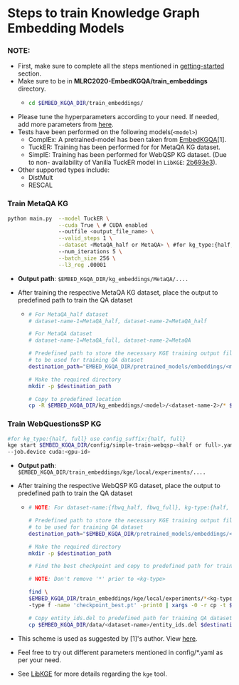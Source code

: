 # Steps to train Knowledge Graph Embedding Models 

### **NOTE:**
- First, make sure to complete all the steps mentioned in [getting-started](https://github.com/jishnujayakumar/MLRC2020-EmbedKGQA#get-started) section.
- Make sure to be in **MLRC2020-EmbedKGQA/train_embeddings** directory.
  - ```bash 
    cd $EMBED_KGQA_DIR/train_embeddings/
    ```
- Please tune the hyperparameters according to your need. If needed, add more parameters from [here](https://github.com/jishnujayakumar/MLRC2020-EmbedKGQA/blob/main/train_embeddings/main.py).
- Tests have been performed on the following models(`<model>`)
    - ComplEx: A pretrained-model has been taken from [EmbedKGQA](https://github.com/malllabiisc/EmbedKGQA#metaqa)[1].
    - TuckER: Training has been performed for for MetaQA KG dataset.
    - SimplE: Training has been performed for WebQSP KG dataset. (Due to non- availability of Vanilla TuckER model in `LibKGE`: [2b693e3](https://github.com/uma-pi1/kge/tree/2b693e31c4c06c71336f1c553727419fe01d4aa6)).
- Other supported types include: 
    - DistMult
    - RESCAL  

### Train MetaQA KG

```bash
python main.py  --model TuckER \
                --cuda True \ # CUDA enabled
                --outfile <output_file_name> \
                --valid_steps 1 \
                --dataset <MetaQA_half or MetaQA> \ #for kg_type:{half, full} use dataset:{MetaQA_half, MetaQA}
                --num_iterations 5 \
                --batch_size 256 \
                --l3_reg .00001
```
- **Output path**: `$EMBED_KGQA_DIR/kg_embeddings/MetaQA/....`

- After training the respective MetaQA KG dataset, place the output to predefined path to train the QA dataset
    -   ```bash
        # For MetaQA_half dataset
        # dataset-name-1=MetaQA_half, dataset-name-2=MetaQA_half

        # For MetaQA dataset
        # dataset-name-1=MetaQA_full, dataset-name-2=MetaQA
        
        # Predefined path to store the necessary KGE training output files
        # to be used for training QA dataset
        destination_path="EMBED_KGQA_DIR/pretrained_models/embeddings/<model>_<dataset-name-1>/"
        
        # Make the required directory
        mkdir -p $destination_path
        
        # Copy to predefined location
        cp -R $EMBED_KGQA_DIR/kg_embeddings/<model>/<dataset-name-2>/* $destination_path
        ```
### Train WebQuestionsSP KG

```bash
#for kg_type:{half, full} use config_suffix:{half, full}
kge start $EMBED_KGQA_DIR/config/simple-train-webqsp-<half or full>.yaml \
--job.device cuda:<gpu-id>
```
- **Output path**: `$EMBED_KGQA_DIR/train_embeddings/kge/local/experiments/....`

- After training the respective WebQSP KG dataset, place the output to predefined path to train the QA dataset
    -   ```bash
        # NOTE: For dataset-name:{fbwq_half, fbwq_full}, kg-type:{half, full}

        # Predefined path to store the necessary KGE training output files
        # to be used for training QA dataset
        destination_path="$EMBED_KGQA_DIR/pretrained_models/embeddings/<model>_<dataset-name>/"

        # Make the required directory
        mkdir -p $destination_path

        # Find the best checkpoint and copy to predefined path for training QA dataset

        # NOTE: Don't remove '*' prior to <kg-type>

        find \
        $EMBED_KGQA_DIR/train_embeddings/kge/local/experiments/*<kg-type> \
        -type f -name 'checkpoint_best.pt' -print0 | xargs -0 -r cp -t $destination_path

        # Copy entity_ids.del to predefined path for training QA dataset
        cp $EMBED_KGQA_DIR/data/<dataset-name>/entity_ids.del $destination_path
        ```

- This scheme is used as suggested by [1]'s author. View [here](https://github.com/malllabiisc/EmbedKGQA#webquestionssp).
- Feel free to try out different parameters mentioned in config/*.yaml as per your need.
- See [LibKGE](https://github.com/uma-pi1/kge) for more details regarding the `kge` tool.

